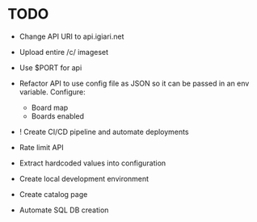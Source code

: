 # TODO

- Change API URI to api.igiari.net
- Upload entire /c/ imageset
- Use $PORT for api
- Refactor API to use config file as JSON so it can 
be passed in an env variable. Configure:
  - Board map
  - Boards enabled
  
- ! Create CI/CD pipeline and automate deployments
- Rate limit API
- Extract hardcoded values into configuration
- Create local development environment

- Create catalog page

- Automate SQL DB creation
